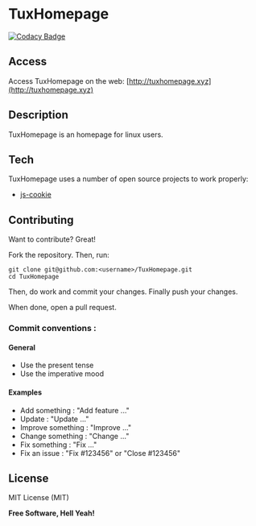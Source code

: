 # TuxHomepage

[![Codacy Badge](https://api.codacy.com/project/badge/Grade/fb05ec0154de42b084d9203c5c30ea5f)](https://www.codacy.com/app/hugo-posnic/TuxHomepage?utm_source=github.com&amp;utm_medium=referral&amp;utm_content=Huluti/TuxHomepage&amp;utm_campaign=Badge_Grade)

## Access

Access TuxHomepage on the web: [http://tuxhomepage.xyz](http://tuxhomepage.xyz)

## Description

TuxHomepage is an homepage for linux users.

## Tech

TuxHomepage uses a number of open source projects to work properly:

- [js-cookie](https://github.com/js-cookie/js-cookie)

## Contributing

Want to contribute? Great!

Fork the repository. Then, run:

    git clone git@github.com:<username>/TuxHomepage.git
    cd TuxHomepage

Then, do work and commit your changes. Finally push your changes.

When done, open a pull request.

### Commit conventions :

#### General
  - Use the present tense
  - Use the imperative mood

#### Examples
  - Add something : "Add feature ..."
  - Update : "Update ..."
  - Improve something : "Improve ..."
  - Change something : "Change ..."
  - Fix something : "Fix ..."
  - Fix an issue : "Fix #123456" or "Close #123456"

License
----

MIT License (MIT)

**Free Software, Hell Yeah!**
